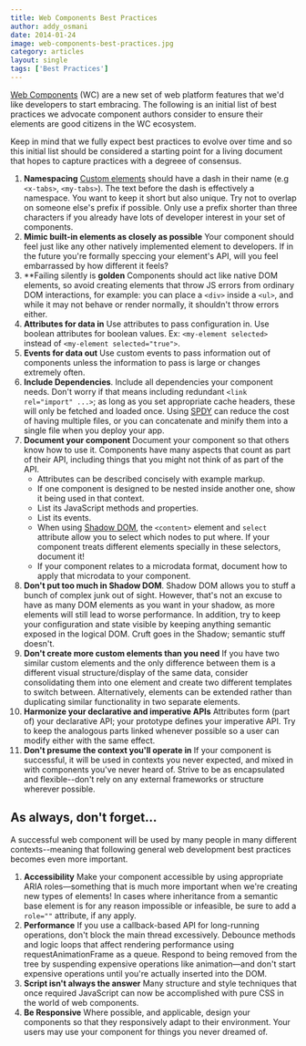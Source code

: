 ```yaml
---
title: Web Components Best Practices
author: addy_osmani
date: 2014-01-24
image: web-components-best-practices.jpg
category: articles
layout: single
tags: ['Best Practices']
---
```


[Web Components](http://www.w3.org/TR/components-intro/) (WC) are a new set of web platform features that we'd like developers to start embracing. The following is an initial list of best practices we advocate component authors consider to ensure their elements are good citizens in the WC ecosystem.

<!-- Read more -->

Keep in mind that we fully expect best practices to evolve over time and so this initial list should be considered a starting point for a living document that hopes to capture practices with a degreee of consensus.

1. **Namespacing** [Custom elements](http://www.w3.org/TR/custom-elements/) should have a dash in their name (e.g `<x-tabs>`, `<my-tabs>`). The text
   before the dash is effectively a namespace. You want to keep it short but
   also unique. Try not to overlap on someone else's prefix if possible. Only
   use a prefix shorter than three characters if you already have lots of
   developer interest in your set of components.
2. **Mimic built-in elements as closely as possible** Your component should feel
   just like any other natively implemented element to developers. If in the future you're formally speccing your
   element's API, will you feel embarrassed by how different it feels?
3. **Failing silently is **golden** Components should act like native DOM
   elements, so avoid creating elements that throw JS errors from ordinary DOM
   interactions, for example: you can place a `<div>` inside a `<ul>`, and while
   it may not behave or render normally, it shouldn't throw errors either.
4. **Attributes for data in** Use attributes to pass configuration in. Use
   boolean attributes for boolean values. Ex: `<my-element selected>` instead of
   `<my-element selected="true">`.
5. **Events for data out** Use custom events to pass information out of
   components unless the information to pass is large or changes extremely
   often.
6. **Include Dependencies**. Include all dependencies your component needs.
   Don't worry if that means including redundant `<link rel="import" ...>`; as
   long as you set appropriate cache headers, these will only be fetched and
   loaded once. Using [SPDY](http://en.wikipedia.org/wiki/SPDY) can reduce the cost of having multiple files, or you
   can concatenate and minify them into a single file when you deploy your app.
7. **Document your component** Document your component so that others know how
   to use it. Components have many aspects that count as part of their API,
   including things that you might not think of as part of the API.
    * Attributes can be described concisely with example markup.
    * If one component is designed to be nested inside another one, show it
      being used in that context.
    * List its JavaScript methods and properties.
    * List its events.
    * When using [Shadow DOM](http://www.w3.org/TR/shadow-dom/), the `<content>` element and `select` attribute
      allow you to select which nodes to put where. If your component treats
      different elements specially in these selectors, document it!
    * If your component relates to a microdata format, document how to apply
      that microdata to your component.
14. **Don't put too much in Shadow DOM**. Shadow DOM allows you to stuff a bunch
    of complex junk out of sight. However, that's not an excuse to have as many
    DOM elements as you want in your shadow, as more elements will still lead to
    worse performance. In addition, try to keep your configuration and state
    visible by keeping anything semantic exposed in the logical DOM. Cruft goes
    in the Shadow; semantic stuff doesn't.
15. **Don't create more custom elements than you need** If you have two similar
    custom elements and the only difference between them is a different visual
    structure/display of the same data, consider consolidating them into one
    element and create two different templates to switch between. Alternatively, elements can be extended rather than duplicating similar functionality in two separate elements.
16. **Harmonize your declarative and imperative APIs** Attributes form (part of)
    your declarative API; your prototype defines your imperative API. Try to
    keep the analogous parts linked whenever possible so a user can modify
    either with the same effect.
17. **Don't presume the context you'll operate in** If your component is
    successful, it will be used in contexts you never expected, and mixed in
    with components you've never heard of. Strive to be as encapsulated and
    flexible--don't rely on any external frameworks or structure wherever
    possible.

## As always, don't forget...

A successful web component will be used by many people in many different
contexts--meaning that following general web development best practices becomes
even more important.

1. **Accessibility** Make your component accessible by using appropriate ARIA
   roles—something that is much more important when we're creating new types of
   elements! In cases where inheritance from a semantic base element is for any
   reason impossible or infeasible, be sure to add a `role=""` attribute, if any
   apply.
2. **Performance** If you use a callback-based API for long-running operations,
   don't block the main thread excessively. Debounce methods and logic loops
   that affect rendering performance using requestAnimationFrame as a queue.
   Respond to being removed from the tree by suspending expensive operations
   like animation—and don't start expensive operations until you're actually
   inserted into the DOM.
3. **Script isn't always the answer** Many structure and style techniques that
   once required JavaScript can now be accomplished with pure CSS in the world
   of web components.
4. **Be Responsive** Where possible, and applicable, design your components so
   that they responsively adapt to their environment. Your users may use your
   component for things you never dreamed of.
